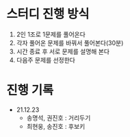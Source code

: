 # 스터디 진행 방식

1. 2인 1조로 1문제를 풀어온다
2. 각자 풀어온 문제를 바꿔서 풀어본다(30분)
3. 시간 종료 후 서로 문제를 설명해 본다
4. 다음주 문제를 선정한다

# 진행 기록

- 21.12.23
    - 송명석, 권진호 : 거리두기
    - 최현웅, 송진호 : 후보키
